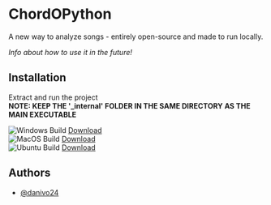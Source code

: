 
# ChordOPython 
A new way to analyze songs - entirely open-source and made to run locally.

*Info about how to use it in the future!*




## Installation

Extract and run the project \
**NOTE: KEEP THE '_internal' FOLDER IN THE SAME DIRECTORY AS THE MAIN EXECUTABLE**

![Windows Build](https://img.shields.io/badge/Build-Windows-blue?style=plastic&label=Build&link=https%3A%2F%2Fnightly.link%2Fdanivo24%2FChordOPython%2Fworkflows%2Fbuild%2Fmain%2FChordOPython-windows) [Download](https://nightly.link/danivo24/ChordOPython/workflows/build/main/ChordOPython-windows) \
![MacOS Build](https://img.shields.io/badge/MacOS-Build?style=plastic&logo=apple&label=Build&link=https%3A%2F%2Fnightly.link%2Fdanivo24%2FChordOPython%2Fworkflows%2Fbuild%2Fmain%2FChordOPython-macos) [Download](https://nightly.link/danivo24/ChordOPython/workflows/build/main/ChordOPython-macos.zip)  \
![Ubuntu Build](https://img.shields.io/badge/Build-Ubuntu-orange?style=plastic&logo=ubuntu&label=Build&link=https%3A%2F%2Fnightly.link%2Fdanivo24%2FChordOPython%2Fworkflows%2Fbuild%2Fmain%2FChordOPython-ubuntu) [Download](https://nightly.link/danivo24/ChordOPython/workflows/build/main/ChordOPython-ubuntu.zip)






## Authors

- [@danivo24](https://www.github.com/danivo24)

